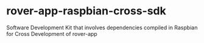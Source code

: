# rover-app-raspbian-cross-sdk
Software Development Kit that involves dependencies compiled in Raspbian for Cross Development of rover-app
